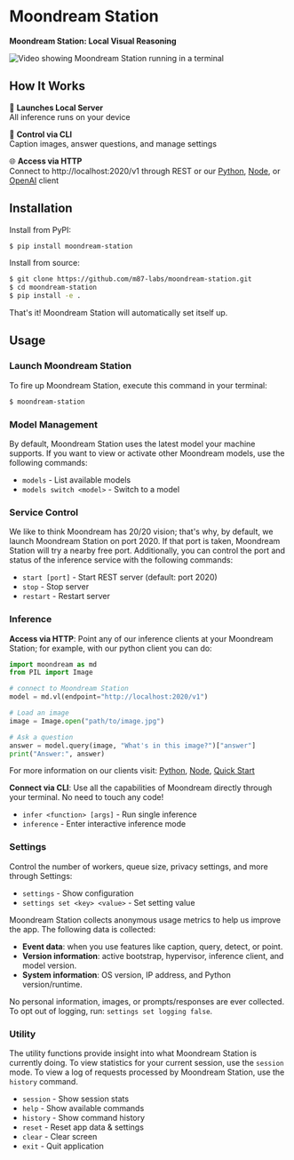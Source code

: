 # Moondream Station

**Moondream Station: Local Visual Reasoning**

![Video showing Moondream Station running in a terminal](https://raw.githubusercontent.com/m87-labs/moondream-station/55878b16dd3a675a9ccf9a292975aee97d055beb/assets/md_station_demo.gif)

## How It Works

🚀 **Launches Local Server**  
All inference runs on your device

🔧 **Control via CLI**  
Caption images, answer questions, and manage settings

🌐 **Access via HTTP**  
Connect to http://localhost:2020/v1 through REST or our [Python](https://pypi.org/project/moondream/), [Node](https://www.npmjs.com/package/moondream), or [OpenAI](https://github.com/openai/openai-python) client

## Installation

Install from PyPI:

```bash
$ pip install moondream-station
```

Install from source:

```bash
$ git clone https://github.com/m87-labs/moondream-station.git
$ cd moondream-station
$ pip install -e .
```

That's it! Moondream Station will automatically set itself up.

## Usage

### Launch Moondream Station

To fire up Moondream Station, execute this command in your terminal:

```bash
$ moondream-station
```

### Model Management

By default, Moondream Station uses the latest model your machine supports. If you want to view or activate other Moondream models, use the following commands:

- `models` - List available models
- `models switch <model>` - Switch to a model

### Service Control

We like to think Moondream has 20/20 vision; that's why, by default, we launch Moondream Station on port 2020. If that port is taken, Moondream Station will try a nearby free port. Additionally, you can control the port and status of the inference service with the following commands:

- `start [port]` - Start REST server (default: port 2020)
- `stop` - Stop server
- `restart` - Restart server

### Inference

**Access via HTTP**: Point any of our inference clients at your Moondream Station; for example, with our python client you can do:

```python
import moondream as md
from PIL import Image

# connect to Moondream Station
model = md.vl(endpoint="http://localhost:2020/v1")

# Load an image
image = Image.open("path/to/image.jpg")

# Ask a question
answer = model.query(image, "What's in this image?")["answer"]
print("Answer:", answer)
```

For more information on our clients visit: [Python](https://pypi.org/project/moondream/), [Node](https://www.npmjs.com/package/moondream), [Quick Start](/quickstart)

**Connect via CLI**: Use all the capabilities of Moondream directly through your terminal. No need to touch any code!

- `infer <function> [args]` - Run single inference
- `inference` - Enter interactive inference mode

### Settings

Control the number of workers, queue size, privacy settings, and more through Settings:

- `settings` - Show configuration
- `settings set <key> <value>` - Set setting value

Moondream Station collects anonymous usage metrics to help us improve the app. The following data is collected:

- **Event data**: when you use features like caption, query, detect, or point.
- **Version information**: active bootstrap, hypervisor, inference client, and model version.
- **System information**: OS version, IP address, and Python version/runtime.

No personal information, images, or prompts/responses are ever collected. To opt out of logging, run: `settings set logging false`.

### Utility

The utility functions provide insight into what Moondream Station is currently doing. To view statistics for your current session, use the `session` mode. To view a log of requests processed by Moondream Station, use the `history` command.

- `session` - Show session stats
- `help` - Show available commands
- `history` - Show command history
- `reset` - Reset app data & settings
- `clear` - Clear screen
- `exit` - Quit application
